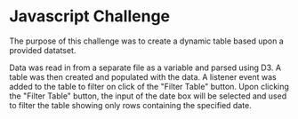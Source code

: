# Javascript Challenge

The purpose of this challenge was to create a dynamic table based upon a provided datatset.

Data was read in from a separate file as a variable and parsed using D3. A table was then created and populated with the data. A listener event was added to the table to filter on click of the "Filter Table" button. Upon clicking the "Filter Table" button, the input of the date box will be selected and used to filter the table showing only rows containing the specified date.